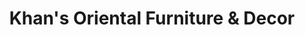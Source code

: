 ---
title: "Khan's Oriental Furniture & Decor"
url: /portland/khans-oriental-furniture-und-decor/
shop: Möbel
---